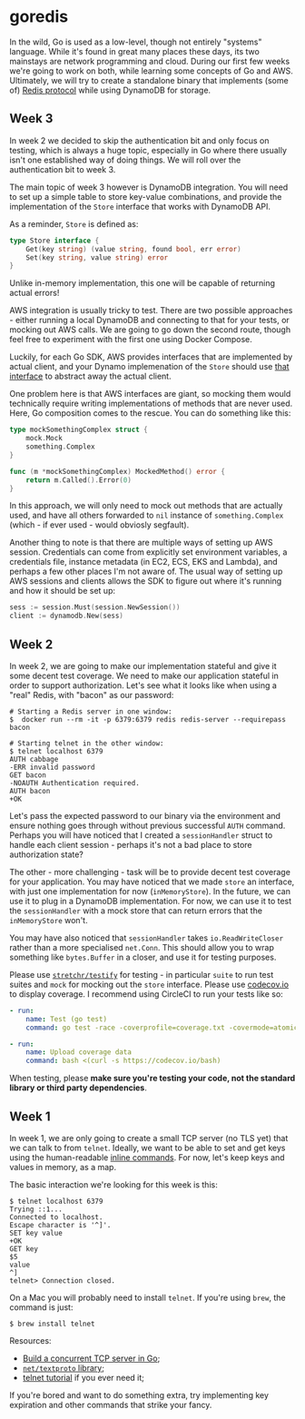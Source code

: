 # goredis

In the wild, Go is used as a low-level, though not entirely "systems" language. While it's found in great many places these days, its two mainstays are network programming and cloud. During our first few weeks we're going to work on both, while learning some concepts of Go and AWS. Ultimately, we will try to create a standalone binary that implements (some of) [Redis protocol](https://redis.io/topics/protocol) while using DynamoDB for storage.

## Week 3

In week 2 we decided to skip the authentication bit and only focus on testing, which is always a huge topic, especially in Go where there usually isn't one established way of doing things. We will roll over the authentication bit to week 3.

The main topic of week 3 however is DynamoDB integration. You will need to set up a simple table to store key-value combinations, and provide the implementation of the `Store` interface that works with DynamoDB API.

As a reminder, `Store` is defined as:

```go
type Store interface {
    Get(key string) (value string, found bool, err error)
    Set(key string, value string) error
}
```

Unlike in-memory implementation, this one will be capable of returning actual errors!

AWS integration is usually tricky to test. There are two possible approaches - either running a local DynamoDB and connecting to that for your tests, or mocking out AWS calls. We are going to go down the second route, though feel free to experiment with the first one using Docker Compose.

Luckily, for each Go SDK, AWS provides interfaces that are implemented by actual client, and your Dynamo implemenation of the `Store` should use [that interface](https://docs.aws.amazon.com/sdk-for-go/api/service/dynamodb/dynamodbiface/#DynamoDBAPI) to abstract away the actual client.

One problem here is that AWS interfaces are giant, so mocking them would technically require writing implementations of methods that are never used. Here, Go composition comes to the rescue. You can do something like this:

```go
type mockSomethingComplex struct {
    mock.Mock
    something.Complex
}

func (m *mockSomethingComplex) MockedMethod() error {
    return m.Called().Error(0)
}
```

In this approach, we will only need to mock out methods that are actually used, and have all others forwarded to `nil` instance of `something.Complex` (which - if ever used - would obviosly segfault).

Another thing to note is that there are multiple ways of setting up AWS session. Credentials can come from explicitly set environment variables, a credentials file, instance metadata (in EC2, ECS, EKS and Lambda), and perhaps a few other places I'm not aware of. The usual way of setting up AWS sessions and clients allows the SDK to figure out where it's running and how it should be set up:

```go
sess := session.Must(session.NewSession())
client := dynamodb.New(sess)
```

## Week 2

In week 2, we are going to make our implementation stateful and give it some decent test coverage. We need to make our application stateful in order to support authorization. Let's see what it looks like when using a "real" Redis, with "bacon" as our password:

```text
# Starting a Redis server in one window:
$  docker run --rm -it -p 6379:6379 redis redis-server --requirepass bacon

# Starting telnet in the other window:
$ telnet localhost 6379
AUTH cabbage
-ERR invalid password
GET bacon
-NOAUTH Authentication required.
AUTH bacon
+OK
```

Let's pass the expected password to our binary via the environment and ensure nothing goes through without previous successful `AUTH` command. Perhaps you will have noticed that I created a `sessionHandler` struct to handle each client session - perhaps it's not a bad place to store authorization state?

The other - more challenging - task will be to provide decent test coverage for your application. You may have noticed that we made `store` an interface, with just one implementation for now (`inMemoryStore`). In the future, we can use it to plug in a DynamoDB implementation. For now, we can use it to test the `sessionHandler` with a mock store that can return errors that the `inMemoryStore` won't.

You may have also noticed that `sessionHandler` takes `io.ReadWriteCloser` rather than a more specialised `net.Conn`. This should allow you to wrap something like `bytes.Buffer` in a closer, and use it for testing purposes.

Please use [`stretchr/testify`](https://github.com/stretchr/testify) for testing - in particular `suite` to run test suites and `mock` for mocking out the `store` interface. Please use [codecov.io](https://codecov.io) to display coverage. I recommend using CircleCI to run your tests like so:

```yaml
- run:
    name: Test (go test)
    command: go test -race -coverprofile=coverage.txt -covermode=atomic ./...

- run:
    name: Upload coverage data
    command: bash <(curl -s https://codecov.io/bash)
```

When testing, please **make sure you're testing your code, not the standard library or third party dependencies**.

## Week 1

In week 1, we are only going to create a small TCP server (no TLS yet) that we can talk to from `telnet`. Ideally, we want to be able to set and get keys using the human-readable [inline commands](https://redis.io/topics/protocol#inline-commands). For now, let's keep keys and values in memory, as a map.

The basic interaction we're looking for this week is this:

```text
$ telnet localhost 6379
Trying ::1...
Connected to localhost.
Escape character is '^]'.
SET key value
+OK
GET key
$5
value
^]
telnet> Connection closed.
```

On a Mac you will probably need to install `telnet`. If you're using `brew`, the command is just:

```
$ brew install telnet
```

Resources:

- [Build a concurrent TCP server in Go](https://opensource.com/article/18/5/building-concurrent-tcp-server-go);
- [`net/textproto` library](https://golang.org/pkg/net/textproto/);
- [telnet tutorial](https://www.computerhope.com/unix/utelnet.htm) if you ever need it;

If you're bored and want to do something extra, try implementing key expiration and other commands that strike your fancy.
